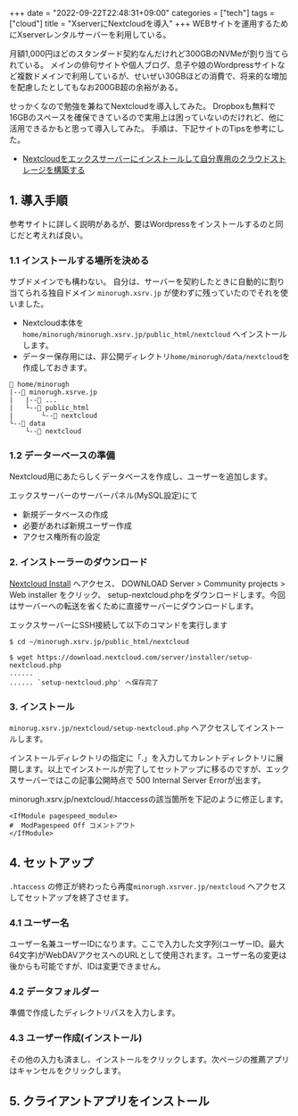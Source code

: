 +++
date = "2022-09-22T22:48:31+09:00"
categories = ["tech"]
tags = ["cloud"]
title = "XserverにNextcloudを導入"
+++
WEBサイトを運用するためにXserverレンタルサーバーを利用している。

月額1,000円ほどのスタンダード契約なんだけれど300GBのNVMeが割り当てられている。
メインの俳句サイトや個人ブログ、息子や娘のWordpressサイトなど複数ドメインで利用しているが、せいぜい30GBほどの消費で、将来的な増加を配慮したとしてもなお200GB超の余裕がある。

せっかくなので勉強を兼ねてNextcloudを導入してみた。
Dropboxも無料で16GBのスペースを確保できているので実用上は困っていないのだけれど、他に活用できるかもと思って導入してみた。
手順は、下記サイトのTipsを参考にした。

* [Nextcloudをエックスサーバーにインストールして自分専用のクラウドストレージを構築する](https://tech.cmd08.com/nextcloud-xserver) 

## 1. 導入手順
参考サイトに詳しく説明があるが、要はWordpressをインストールするのと同じだと考えれば良い。

### 1.1 インストールする場所を決める
サブドメインでも構わない。
自分は、サーバーを契約したときに自動的に割り当てられる独自ドメイン `minorugh.xsrv.jp`
が使わずに残っていたのでそれを使いました。

* Nextcloud本体を`home/minorugh/minorugh.xsrv.jp/public_html/nextcloud` へインストールします。
* データー保存用には、非公開ディレクトリ`home/minorugh/data/nextcloud`を作成しておきます。

```
📁 home/minorugh
|--📁 minorugh.xsrve.jp
|   |--📁 ...
|   └--📁 public_html
|       └--📁 nextcloud
└--📁 data
    └--📁 nextcloud
```	
### 1.2 データーベースの準備
Nextcloud用にあたらしくデータベースを作成し、ユーザーを追加します。

エックスサーバーのサーバーパネル(MySQL設定)にて

* 新規データベースの作成
* 必要があれば新規ユーザー作成
* アクセス権所有の設定

### 2. インストーラーのダウンロード
[Nextcloud Install](https://nextcloud.com/install/#instructions-server) へアクセス、
DOWNLOAD Server > Community projects > Web installer をクリック、
setup-nextcloud.phpをダウンロードします。今回はサーバーへの転送を省くために直接サーバーにダウンロードします。

エックスサーバーにSSH接続して以下のコマンドを実行します

```shell
$ cd ~/minorugh.xsrv.jp/public_html/nextcloud

$ wget https://download.nextcloud.com/server/installer/setup-nextcloud.php
......
...... `setup-nextcloud.php' へ保存完了
```
### 3. インストール
`minorug.xsrv.jp/nextcloud/setup-nextcloud.php` へアクセスしてインストールします。

インストールディレクトリの指定に「.」を入力してカレントディレクトリに展開します。以上でインストールが完了してセットアップに移るのですが、エックスサーバーではこの記事公開時点で 500 Internal Server Errorが出ます。

minorugh.xsrv.jp/nextcloud/.htaccessの該当箇所を下記のように修正します。

```.htaccess
<IfModule pagespeed_module>
#  ModPagespeed Off コメントアウト
</IfModule>
```
## 4. セットアップ
`.htaccess` の修正が終わったら再度`minorugh.xsrver.jp/nextcloud` へアクセスしてセットアップを終了させます。

### 4.1 ユーザー名
ユーザー名兼ユーザーIDになります。ここで入力した文字列(ユーザーID。最大64文字)がWebDAVアクセスへのURLとして使用されます。ユーザー名の変更は後からも可能ですが、IDは変更できません。

### 4.2 データフォルダー
準備で作成したディレクトリパスを入力します。

### 4.3 ユーザー作成(インストール)
その他の入力も済まし、インストールをクリックします。次ページの推薦アプリはキャンセルをクリックします。


## 5. クライアントアプリをインストール



